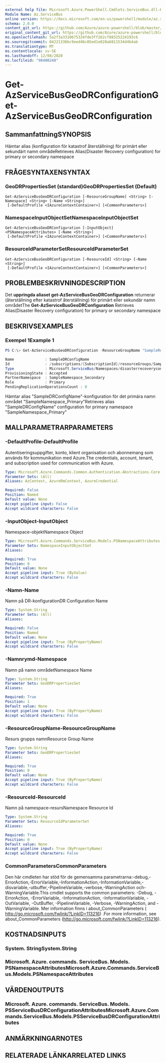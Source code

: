 ```yaml
---
external help file: Microsoft.Azure.PowerShell.Cmdlets.ServiceBus.dll-Help.xml
Module Name: Az.ServiceBus
online version: https://docs.microsoft.com/en-us/powershell/module/az.servicebus/get-azservicebusgeodrconfiguration
schema: 2.0.0
content_git_url: https://github.com/Azure/azure-powershell/blob/master/src/ServiceBus/ServiceBus/help/Get-AzServiceBusGeoDRConfiguration.md
original_content_git_url: https://github.com/Azure/azure-powershell/blob/master/src/ServiceBus/ServiceBus/help/Get-AzServiceBusGeoDRConfiguration.md
ms.openlocfilehash: 5a2f3a3310675324fde3ff262cf88325224193c6
ms.sourcegitcommit: 04221336bc9eed46c05ed1e828a6811534d4b4ab
ms.translationtype: MT
ms.contentlocale: sv-SE
ms.lasthandoff: 12/08/2020
ms.locfileid: "98400248"
---
```

# <span data-ttu-id="8a2f0-101">Get-AzServiceBusGeoDRConfiguration</span><span class="sxs-lookup"><span data-stu-id="8a2f0-101">Get-AzServiceBusGeoDRConfiguration</span></span>

## <span data-ttu-id="8a2f0-102">Sammanfattning</span><span class="sxs-lookup"><span data-stu-id="8a2f0-102">SYNOPSIS</span></span>
<span data-ttu-id="8a2f0-103">Hämtar alias (konfiguration för katastrof återställning) för primärt eller sekundärt namn område</span><span class="sxs-lookup"><span data-stu-id="8a2f0-103">Retrieves Alias(Disaster Recovery configuration) for primary or secondary namespace</span></span>

## <span data-ttu-id="8a2f0-104">FRÅGESYNTAXEN</span><span class="sxs-lookup"><span data-stu-id="8a2f0-104">SYNTAX</span></span>

### <span data-ttu-id="8a2f0-105">GeoDRPropertiesSet (standard)</span><span class="sxs-lookup"><span data-stu-id="8a2f0-105">GeoDRPropertiesSet (Default)</span></span>
```
Get-AzServiceBusGeoDRConfiguration [-ResourceGroupName] <String> [-Namespace] <String> [-Name <String>]
 [-DefaultProfile <IAzureContextContainer>] [<CommonParameters>]
```

### <span data-ttu-id="8a2f0-106">NamespaceInputObjectSet</span><span class="sxs-lookup"><span data-stu-id="8a2f0-106">NamespaceInputObjectSet</span></span>
```
Get-AzServiceBusGeoDRConfiguration [-InputObject] <PSNamespaceAttributes> [-Name <String>]
 [-DefaultProfile <IAzureContextContainer>] [<CommonParameters>]
```

### <span data-ttu-id="8a2f0-107">ResourceIdParameterSet</span><span class="sxs-lookup"><span data-stu-id="8a2f0-107">ResourceIdParameterSet</span></span>
```
Get-AzServiceBusGeoDRConfiguration [-ResourceId] <String> [-Name <String>]
 [-DefaultProfile <IAzureContextContainer>] [<CommonParameters>]
```

## <span data-ttu-id="8a2f0-108">PROBLEMBESKRIVNING</span><span class="sxs-lookup"><span data-stu-id="8a2f0-108">DESCRIPTION</span></span>
<span data-ttu-id="8a2f0-109">Det **uppringda aliaset get-AzServiceBusGeoDRConfiguration** returnerar (återställning efter katastrof återställning) för primärt eller sekundär namn området</span><span class="sxs-lookup"><span data-stu-id="8a2f0-109">The **Get-AzServiceBusGeoDRConfiguration** Retrieves Alias(Disaster Recovery configuration) for primary or secondary namespace</span></span>

## <span data-ttu-id="8a2f0-110">BESKRIVS</span><span class="sxs-lookup"><span data-stu-id="8a2f0-110">EXAMPLES</span></span>

### <span data-ttu-id="8a2f0-111">Exempel 1</span><span class="sxs-lookup"><span data-stu-id="8a2f0-111">Example 1</span></span>
```powershell
PS C:\> Get-AzServiceBusGeoDRConfiguration -ResourceGroupName "SampleResourceGroup" -Namespace "SampleNamespace_Primary" -Name "SampleDRConfigName"

Name              : SampleDRConfigName
Id                : /subscriptions/{SubscriptionId}/resourceGroups/SampleResourceGroup/providers/Microsoft.ServiceBus/namespaces/SampleNamespace_Primary/disasterRecoveryConfigs/SampleDRConfigName
Type              : Microsoft.ServiceBus/Namespaces/disasterrecoveryconfigs
ProvisioningState : Accepted
PartnerNamespace  : SampleNamespace_Secondary
Role              : Primary
PendingReplicationOperationsCount : 0
```

<span data-ttu-id="8a2f0-112">Hämtar alias "SampleDRConfigName"-konfiguration för det primära namn området "SampleNamespace_Primary"</span><span class="sxs-lookup"><span data-stu-id="8a2f0-112">Retrieves alias "SampleDRConfigName" configuration for primary namespace "SampleNamespace_Primary"</span></span>

## <span data-ttu-id="8a2f0-113">MALLPARAMETRAR</span><span class="sxs-lookup"><span data-stu-id="8a2f0-113">PARAMETERS</span></span>

### <span data-ttu-id="8a2f0-114">-DefaultProfile</span><span class="sxs-lookup"><span data-stu-id="8a2f0-114">-DefaultProfile</span></span>
<span data-ttu-id="8a2f0-115">Autentiseringsuppgifter, konto, klient organisation och abonnemang som används för kommunikation med Azure.</span><span class="sxs-lookup"><span data-stu-id="8a2f0-115">The credentials, account, tenant, and subscription used for communication with Azure.</span></span>

```yaml
Type: Microsoft.Azure.Commands.Common.Authentication.Abstractions.Core.IAzureContextContainer
Parameter Sets: (All)
Aliases: AzContext, AzureRmContext, AzureCredential

Required: False
Position: Named
Default value: None
Accept pipeline input: False
Accept wildcard characters: False
```

### <span data-ttu-id="8a2f0-116">-InputObject</span><span class="sxs-lookup"><span data-stu-id="8a2f0-116">-InputObject</span></span>
<span data-ttu-id="8a2f0-117">Namespace-objekt</span><span class="sxs-lookup"><span data-stu-id="8a2f0-117">Namespace Object</span></span>

```yaml
Type: Microsoft.Azure.Commands.ServiceBus.Models.PSNamespaceAttributes
Parameter Sets: NamespaceInputObjectSet
Aliases:

Required: True
Position: 0
Default value: None
Accept pipeline input: True (ByValue)
Accept wildcard characters: False
```

### <span data-ttu-id="8a2f0-118">-Namn</span><span class="sxs-lookup"><span data-stu-id="8a2f0-118">-Name</span></span>
<span data-ttu-id="8a2f0-119">Namn på DR-konfiguration</span><span class="sxs-lookup"><span data-stu-id="8a2f0-119">DR Configuration Name</span></span>

```yaml
Type: System.String
Parameter Sets: (All)
Aliases:

Required: False
Position: Named
Default value: None
Accept pipeline input: True (ByPropertyName)
Accept wildcard characters: False
```

### <span data-ttu-id="8a2f0-120">-Namnrymd</span><span class="sxs-lookup"><span data-stu-id="8a2f0-120">-Namespace</span></span>
<span data-ttu-id="8a2f0-121">Namn på namn området</span><span class="sxs-lookup"><span data-stu-id="8a2f0-121">Namespace Name</span></span>

```yaml
Type: System.String
Parameter Sets: GeoDRPropertiesSet
Aliases:

Required: True
Position: 1
Default value: None
Accept pipeline input: True (ByPropertyName)
Accept wildcard characters: False
```

### <span data-ttu-id="8a2f0-122">-ResourceGroupName</span><span class="sxs-lookup"><span data-stu-id="8a2f0-122">-ResourceGroupName</span></span>
<span data-ttu-id="8a2f0-123">Resurs grupps namn</span><span class="sxs-lookup"><span data-stu-id="8a2f0-123">Resource Group Name</span></span>

```yaml
Type: System.String
Parameter Sets: GeoDRPropertiesSet
Aliases:

Required: True
Position: 0
Default value: None
Accept pipeline input: True (ByPropertyName)
Accept wildcard characters: False
```

### <span data-ttu-id="8a2f0-124">-ResourceId</span><span class="sxs-lookup"><span data-stu-id="8a2f0-124">-ResourceId</span></span>
<span data-ttu-id="8a2f0-125">Namn på namespace-resurs</span><span class="sxs-lookup"><span data-stu-id="8a2f0-125">Namespace Resource Id</span></span>

```yaml
Type: System.String
Parameter Sets: ResourceIdParameterSet
Aliases:

Required: True
Position: 0
Default value: None
Accept pipeline input: True (ByPropertyName)
Accept wildcard characters: False
```

### <span data-ttu-id="8a2f0-126">CommonParameters</span><span class="sxs-lookup"><span data-stu-id="8a2f0-126">CommonParameters</span></span>
<span data-ttu-id="8a2f0-127">Den här cmdleten har stöd för de gemensamma parametrarna:-debug,-ErrorAction,-ErrorVariable,-InformationAction,-InformationVariable,-disvariable,-utbuffer,-PipelineVariable,-verbose,-WarningAction och-WarningVariable.</span><span class="sxs-lookup"><span data-stu-id="8a2f0-127">This cmdlet supports the common parameters: -Debug, -ErrorAction, -ErrorVariable, -InformationAction, -InformationVariable, -OutVariable, -OutBuffer, -PipelineVariable, -Verbose, -WarningAction, and -WarningVariable.</span></span> <span data-ttu-id="8a2f0-128">Mer information finns i about_CommonParameters ( http://go.microsoft.com/fwlink/?LinkID=113216) .</span><span class="sxs-lookup"><span data-stu-id="8a2f0-128">For more information, see about_CommonParameters (http://go.microsoft.com/fwlink/?LinkID=113216).</span></span>

## <span data-ttu-id="8a2f0-129">KOSTNADS</span><span class="sxs-lookup"><span data-stu-id="8a2f0-129">INPUTS</span></span>

### <span data-ttu-id="8a2f0-130">System. String</span><span class="sxs-lookup"><span data-stu-id="8a2f0-130">System.String</span></span>

### <span data-ttu-id="8a2f0-131">Microsoft. Azure. commands. ServiceBus. Models. PSNamespaceAttributes</span><span class="sxs-lookup"><span data-stu-id="8a2f0-131">Microsoft.Azure.Commands.ServiceBus.Models.PSNamespaceAttributes</span></span>

## <span data-ttu-id="8a2f0-132">VÄRDEN</span><span class="sxs-lookup"><span data-stu-id="8a2f0-132">OUTPUTS</span></span>

### <span data-ttu-id="8a2f0-133">Microsoft. Azure. commands. ServiceBus. Models. PSServiceBusDRConfigurationAttributes</span><span class="sxs-lookup"><span data-stu-id="8a2f0-133">Microsoft.Azure.Commands.ServiceBus.Models.PSServiceBusDRConfigurationAttributes</span></span>

## <span data-ttu-id="8a2f0-134">ANMÄRKNINGAR</span><span class="sxs-lookup"><span data-stu-id="8a2f0-134">NOTES</span></span>

## <span data-ttu-id="8a2f0-135">RELATERADE LÄNKAR</span><span class="sxs-lookup"><span data-stu-id="8a2f0-135">RELATED LINKS</span></span>
